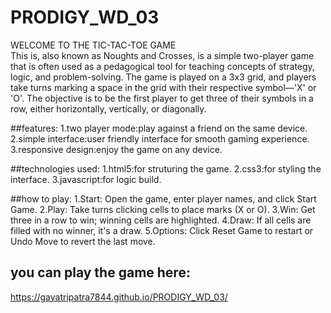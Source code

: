 # PRODIGY_WD_03
WELCOME TO THE TIC-TAC-TOE GAME <br>
This is, also known as Noughts and Crosses, is a simple two-player game that is often used as a pedagogical tool for teaching concepts of strategy, logic, and problem-solving. The game is played on a 3x3 grid, and players take turns marking a space in the grid with their respective symbol—'X' or 'O'. The objective is to be the first player to get three of their symbols in a row, either horizontally, vertically, or diagonally.

##features:
1.two player mode:play against a friend on the same device.
2.simple interface:user friendly interface for smooth gaming experience.
3.responsive design:enjoy the game on any device.

##technologies used:
1.html5:for struturing the game.
2.css3:for styling the interface.
3.javascript:for logic build.

##how to play:
1.Start: Open the game, enter player names, and click Start Game.
2.Play: Take turns clicking cells to place marks (X or O).
3.Win: Get three in a row to win; winning cells are highlighted.
4.Draw: If all cells are filled with no winner, it's a draw.
5.Options: Click Reset Game to restart or Undo Move to revert the last move.

## you can play the game here:
https://gayatripatra7844.github.io/PRODIGY_WD_03/







